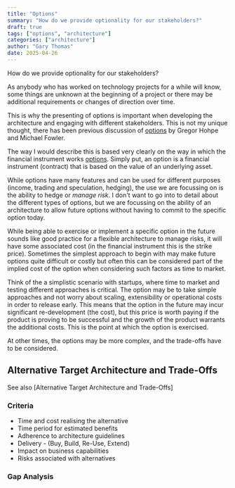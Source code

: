 ```yaml
---
title: "Options"
summary: "How do we provide optionality for our stakeholders?"
draft: true
tags: ["options", "architecture"]
categories: ["architecture"]
author: "Gary Thomas"
date: 2025-04-26
---
```

How do we provide optionality for our stakeholders?

As anybody who has worked on technology projects for a while will know, some things are unknown at the beginning of a project or there may be additional requirements or changes of direction over time.

This is why the presenting of options is important when developing the architecture and engaging with different stakeholders. This is not my unique thought, there has been previous discussion of [options](https://martinfowler.com/articles/architect-elevator.html#SellArchitectureOptions) by Gregor Hohpe and Michael Fowler.

The way I would describe this is based very clearly on the way in which the financial instrument works [options](https://www.investopedia.com/terms/o/option.asp). Simply put, an option is a financial instrument (contract) that is based on the value of an underlying asset.

While options have many features and can be used for different purposes (income, trading and speculation, hedging), the use we are focussing on is the ability to hedge or *manage risk*. I don't want to go into to detail about the different types of options, but we are focussing on the ability of an architecture to allow future options without having to commit to the specific option today.

While being able to exercise or implement a specific option in the future sounds like good practice for a flexible architecture to manage risks, it will have some associated cost (in the financial instrument this is the strike price). Sometimes the simplest approach to begin with may make future options quite difficult or costly but often this can be considered part of the implied cost of the option when considering such factors as time to market.

Think of the a simplistic scenario with startups, where time to market and testing different approaches is critical. The option may be to take simple approaches and not worry about scaling, extensibility or operational costs in order to release early. This means that the option in the future may incur significant re-development (the cost), but this price is worth paying if the product is proving to be successful and the growth of the product warrants the additional costs. This is the point at which the option is exercised.

At other times, the options may be more complex, and the trade-offs have to be considered.

## Alternative Target Architecture and Trade-Offs
See also [Alternative Target Architecture and Trade-Offs]

### Criteria

* Time and cost realising the alternative
* Time period for estimated benefits
* Adherence to architecture guidelines
* Delivery - (Buy, Build, Re-Use, Extend)
* Impact on business capabilities
* Risks associated with alternatives

### Gap Analysis